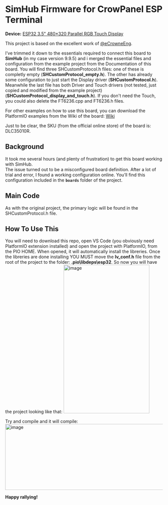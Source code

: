 # SimHub Firmware for CrowPanel ESP Terminal  
**Device:** [ESP32 3.5" 480×320 Parallel RGB Touch Display](https://www.elecrow.com/esp-terminal-with-esp32-3-5-inch-parallel-480x320-tft-capacitive-touch-display-rgb-by-chip-ili9488.html)  

This project is based on the excellent work of [@eCrowneEng](https://github.com/eCrowneEng/ESP-SimHub).  

I’ve trimmed it down to the essentials required to connect this board to **SimHub** (in my case version 9.9.5) and i merged the essential files and configuration from the example project from the Documentation of this board. You will find three SHCustomProtocol.h files: one of these is completly empty (**SHCustomProtocol_empty.h**). The other has already some configuration to just start the Display driver (**SHCustomProtocol.h**). Meanwhile the last file has both Driver and Touch drivers (not tested, just copied and modified from the example project) (**SHCustomProtocol_display_and_touch.h**). 
If you don't need the Touch, you could also delete the FT6236.cpp and FT6236.h files.

For other examples on how to use this board, you can download the PlatformIO examples from the Wiki of the board: [Wiki](https://www.elecrow.com/wiki/esp-terminal-with-35inch-rgb-capacitive-touch-display.html)

Just to be clear, the SKU (from the official online store) of the board is: DLC35010R.

## Background  
It took me several hours (and plenty of frustration) to get this board working with SimHub.  
The issue turned out to be a misconfigured board definition. After a lot of trial and error, I found a working configuration online. You’ll find this configuration included in the **`boards`** folder of the project.  

## Main Code  
As with the original project, the primary logic will be found in the SHCustomProtocol.h file.  

## How To Use This
You will need to download this repo, open VS Code (you obviously need PlatformIO extension installed) and open the project with PlatformIO, from the PIO HOME.
When opened, it will automatically install the libreries. Once the libreries are done installing YOU MUST move the **lv_conf.h** file from the root of the project to the folder: **.pio\libdeps\esp32**.
So now you will have the project looking like that:
<img width="274" height="475" alt="image" src="https://github.com/user-attachments/assets/8cc73b08-09d3-4838-a9e6-cd7b9f845819" />

Try and compile and it will compile:
<img width="1259" height="211" alt="image" src="https://github.com/user-attachments/assets/9e307785-0ee0-42f5-9976-f3000f025ded" />

**Happy rallying!**
